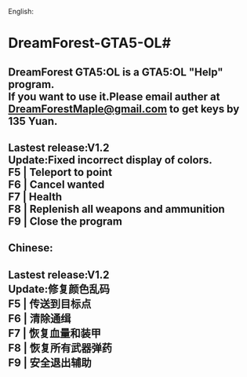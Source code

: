 English:  
# DreamForest-GTA5-OL#  
DreamForest GTA5:OL is a GTA5:OL "Help" program.  
If you want to use it.Please email auther at DreamForestMaple@gmail.com to get keys by 135 Yuan.  
------------------------------------------------------------------  
Lastest release:V1.2  
Update:Fixed incorrect display of colors.  
F5 | Teleport to point  
F6 | Cancel wanted  
F7 | Health  
F8 | Replenish all weapons and ammunition  
F9 | Close the program  
------------------------------------------------------------------  

Chinese:
------------------------------------------------------------------  
Lastest release:V1.2  
Update:修复颜色乱码  
F5 | 传送到目标点    
F6 | 清除通缉    
F7 | 恢复血量和装甲    
F8 | 恢复所有武器弹药    
F9 | 安全退出辅助    
------------------------------------------------------------------  
